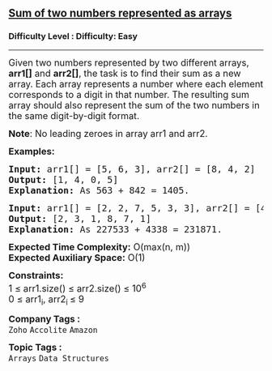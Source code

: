 <h2><a href="https://www.geeksforgeeks.org/problems/sum-of-two-numbers-represented-as-arrays3110/1">Sum of two numbers represented as arrays</a></h2><h3>Difficulty Level : Difficulty: Easy</h3><hr><div class="problems_problem_content__Xm_eO"><p><span style="font-size: 18px;">Given two numbers represented by two different arrays, <strong>arr1[]</strong> and <strong>arr2[]</strong>, the task is to find their sum as a new array. Each array represents a number where each element corresponds to a digit in that number. The resulting sum array should also represent the sum of the two numbers in the same digit-by-digit format.</span></p>
<p><span style="font-size: 18px;"><strong>Note</strong>: </span><span style="font-size: 18px;">No leading zeroes in array arr1 and arr2.</span></p>
<p><span style="font-size: 18px;"><strong>Examples:</strong></span></p>
<pre><span style="font-size: 18px;"><strong>Input: </strong>arr1[] = [5, 6, 3], arr2[] = [8, 4, 2]
<strong>Output:</strong> [1, 4, 0, 5]
<strong>Explanation: </strong>As 563 + 842 = 1405.</span></pre>
<pre><span style="font-size: 18px;"><strong>Input: </strong>arr1[] = [2, 2, 7, 5, 3, 3], arr2[] = [4, 3, 3, 8]
<strong>Output:</strong> [2, 3, 1, 8, 7, 1]
<strong>Explanation:</strong> As 227533 + 4338 = 231871.</span></pre>
<p><span style="font-size: 18px;"><strong>Expected Time Complexity:</strong> O(max(n, m))<br><strong>Expected Auxiliary Space:</strong>&nbsp;O(1)</span></p>
<p><span style="font-size: 18px;"><strong>Constraints:</strong><br>1 ≤ arr1.size() ≤ arr2.size() ≤ 10<sup>6</sup><br>0 ≤ arr1<sub>i</sub>, arr2<sub>i&nbsp;</sub>≤ 9</span></p></div><p><span style=font-size:18px><strong>Company Tags : </strong><br><code>Zoho</code>&nbsp;<code>Accolite</code>&nbsp;<code>Amazon</code>&nbsp;<br><p><span style=font-size:18px><strong>Topic Tags : </strong><br><code>Arrays</code>&nbsp;<code>Data Structures</code>&nbsp;